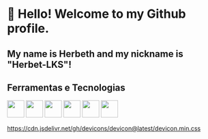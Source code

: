 # 👋 Hello! Welcome to my Github profile.
## My name is Herbeth and my nickname is "Herbet-LKS"!

## Ferramentas e Tecnologias

<img loading="lazy" src="https://cdn.jsdelivr.net/gh/devicons/devicon/icons/git/git-original.svg" width="40" height="40"/>
<img loading="lazy" src="https://cdn.jsdelivr.net/gh/devicons/devicon@latest/icons/dbeaver/dbeaver-original.svg" width="40" height="40"/>

<img loading="lazy" src="" width="40" height="40"/>

<img loading="lazy" src="" width="40" height="40"/>

<img loading="lazy" src="" width="40" height="40"/>

<img loading="lazy" src="" width="40" height="40"/>




https://cdn.jsdelivr.net/gh/devicons/devicon@latest/devicon.min.css
